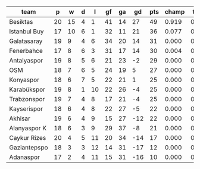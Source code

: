 |     team     | p  | w  | d | l  | gf | ga | gd  | pts | champ | top2  | top3  | top4  |  5-7  | bot4  | bot3  | bot2  |
|--------------|----|----|---|----|----|----|-----|-----|-------|-------|-------|-------|-------|-------|-------|-------|
| Besiktas     | 20 | 15 | 4 |  1 | 41 | 14 |  27 |  49 | 0.919 | 0.996 | 1.000 | 1.000 | 0.000 | 0.000 | 0.000 | 0.000|
| Istanbul Buy | 17 | 10 | 6 |  1 | 32 | 11 |  21 |  36 | 0.077 | 0.821 | 0.969 | 0.994 | 0.006 | 0.000 | 0.000 | 0.000|
| Galatasaray  | 19 |  9 | 4 |  6 | 34 | 20 |  14 |  31 | 0.000 | 0.028 | 0.219 | 0.606 | 0.356 | 0.000 | 0.000 | 0.000|
| Fenerbahce   | 17 |  8 | 6 |  3 | 31 | 17 |  14 |  30 | 0.004 | 0.149 | 0.701 | 0.890 | 0.104 | 0.000 | 0.000 | 0.000|
| Antalyaspor  | 19 |  8 | 5 |  6 | 21 | 23 |  -2 |  29 | 0.000 | 0.004 | 0.043 | 0.186 | 0.587 | 0.000 | 0.000 | 0.000|
| OSM          | 18 |  7 | 6 |  5 | 24 | 19 |   5 |  27 | 0.000 | 0.002 | 0.048 | 0.197 | 0.586 | 0.000 | 0.000 | 0.000|
| Konyaspor    | 18 |  6 | 7 |  5 | 22 | 21 |   1 |  25 | 0.000 | 0.001 | 0.013 | 0.070 | 0.468 | 0.000 | 0.000 | 0.000|
| Karabükspor  | 19 |  8 | 1 | 10 | 22 | 26 |  -4 |  25 | 0.000 | 0.000 | 0.003 | 0.023 | 0.301 | 0.000 | 0.000 | 0.000|
| Trabzonspor  | 19 |  7 | 4 |  8 | 17 | 21 |  -4 |  25 | 0.000 | 0.000 | 0.002 | 0.014 | 0.212 | 0.000 | 0.000 | 0.000|
| Kayserispor  | 18 |  6 | 4 |  8 | 22 | 27 |  -5 |  22 | 0.000 | 0.000 | 0.001 | 0.015 | 0.225 | 0.001 | 0.000 | 0.000|
| Akhisar      | 19 |  6 | 4 |  9 | 15 | 27 | -12 |  22 | 0.000 | 0.000 | 0.000 | 0.002 | 0.074 | 0.003 | 0.000 | 0.000|
| Alanyaspor K | 18 |  6 | 3 |  9 | 29 | 37 |  -8 |  21 | 0.000 | 0.000 | 0.001 | 0.004 | 0.081 | 0.004 | 0.000 | 0.000|
| Caykur Rizes | 20 |  4 | 5 | 11 | 20 | 34 | -14 |  17 | 0.000 | 0.000 | 0.000 | 0.000 | 0.001 | 0.081 | 0.000 | 0.000|
| Gaziantepspo | 18 |  3 | 3 | 12 | 14 | 31 | -17 |  12 | 0.000 | 0.000 | 0.000 | 0.000 | 0.000 | 0.423 | 0.000 | 0.000|
| Adanaspor    | 17 |  2 | 4 | 11 | 15 | 31 | -16 |  10 | 0.000 | 0.000 | 0.000 | 0.000 | 0.000 | 0.487 | 0.000 | 0.000|
